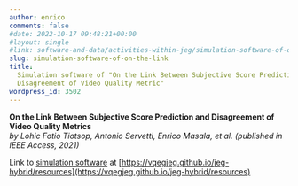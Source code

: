 ```yaml
---
author: enrico
comments: false
#date: 2022-10-17 09:48:21+00:00
#layout: single
#link: software-and-data/activities-within-jeg/simulation-software-of-on-the-link/
slug: simulation-software-of-on-the-link
title:
  Simulation software of "On the Link Between Subjective Score Prediction and
  Disagreement of Video Quality Metric"
wordpress_id: 3502
---
```


**On the Link Between Subjective Score Prediction and Disagreement of Video Quality Metrics**  
_by Lohic Fotio Tiotsop, Antonio Servetti, Enrico Masala, et al. (published in IEEE Access, 2021)_

Link to [simulation software](https://vqegjeg.github.io/jeg-hybrid/software/IEEE_Access_source_code_paper_DOI_10.1109_ACCESS.2021.3127395.zip) at [https://vqegjeg.github.io/jeg-hybrid/resources](https://vqegjeg.github.io/jeg-hybrid/resources)

